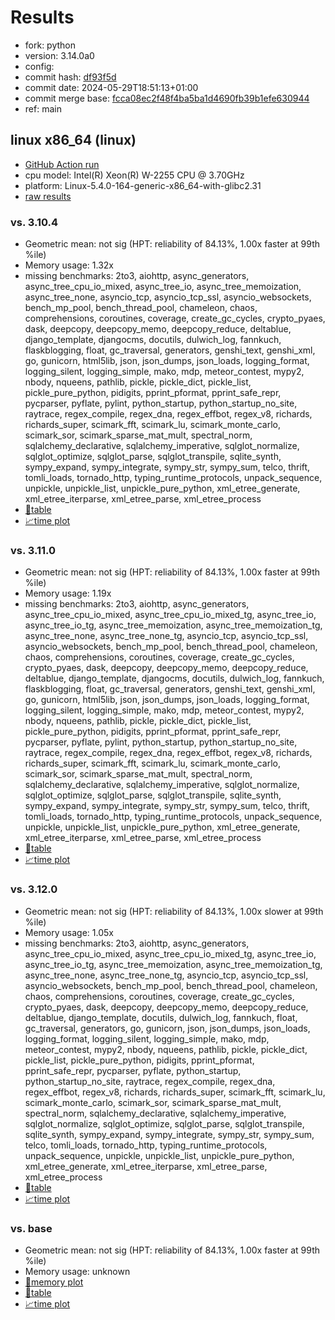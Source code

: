 # Results

- fork: python
- version: 3.14.0a0
- config: 
- commit hash: [df93f5d](https://github.com/python/cpython/commit/df93f5d)
- commit date: 2024-05-29T18:51:13+01:00
- commit merge base: [fcca08ec2f48f4ba5ba1d4690fb39b1efe630944](https://github.com/python/cpython/commit/fcca08ec2f48f4ba5ba1d4690fb39b1efe630944)
- ref: main

## linux x86_64 (linux)

- [GitHub Action run](https://github.com/faster-cpython/benchmarking/actions/runs/9290852101)
- cpu model: Intel(R) Xeon(R) W-2255 CPU @ 3.70GHz
- platform: Linux-5.4.0-164-generic-x86_64-with-glibc2.31
- [raw results](bm-20240529-linux-x86_64-python-main-3.14.0a0-df93f5d.json)

### vs. 3.10.4

- Geometric mean: not sig (HPT: reliability of 84.13%, 1.00x faster at 99th %ile)
- Memory usage: 1.32x
- missing benchmarks: 2to3, aiohttp, async_generators, async_tree_cpu_io_mixed, async_tree_io, async_tree_memoization, async_tree_none, asyncio_tcp, asyncio_tcp_ssl, asyncio_websockets, bench_mp_pool, bench_thread_pool, chameleon, chaos, comprehensions, coroutines, coverage, create_gc_cycles, crypto_pyaes, dask, deepcopy, deepcopy_memo, deepcopy_reduce, deltablue, django_template, djangocms, docutils, dulwich_log, fannkuch, flaskblogging, float, gc_traversal, generators, genshi_text, genshi_xml, go, gunicorn, html5lib, json, json_dumps, json_loads, logging_format, logging_silent, logging_simple, mako, mdp, meteor_contest, mypy2, nbody, nqueens, pathlib, pickle, pickle_dict, pickle_list, pickle_pure_python, pidigits, pprint_pformat, pprint_safe_repr, pycparser, pyflate, pylint, python_startup, python_startup_no_site, raytrace, regex_compile, regex_dna, regex_effbot, regex_v8, richards, richards_super, scimark_fft, scimark_lu, scimark_monte_carlo, scimark_sor, scimark_sparse_mat_mult, spectral_norm, sqlalchemy_declarative, sqlalchemy_imperative, sqlglot_normalize, sqlglot_optimize, sqlglot_parse, sqlglot_transpile, sqlite_synth, sympy_expand, sympy_integrate, sympy_str, sympy_sum, telco, thrift, tomli_loads, tornado_http, typing_runtime_protocols, unpack_sequence, unpickle, unpickle_list, unpickle_pure_python, xml_etree_generate, xml_etree_iterparse, xml_etree_parse, xml_etree_process
- [📄table](bm-20240529-linux-x86_64-python-main-3.14.0a0-df93f5d-vs-3.10.4.md)
- [📈time plot](bm-20240529-linux-x86_64-python-main-3.14.0a0-df93f5d-vs-3.10.4.png)

### vs. 3.11.0

- Geometric mean: not sig (HPT: reliability of 84.13%, 1.00x faster at 99th %ile)
- Memory usage: 1.19x
- missing benchmarks: 2to3, aiohttp, async_generators, async_tree_cpu_io_mixed, async_tree_cpu_io_mixed_tg, async_tree_io, async_tree_io_tg, async_tree_memoization, async_tree_memoization_tg, async_tree_none, async_tree_none_tg, asyncio_tcp, asyncio_tcp_ssl, asyncio_websockets, bench_mp_pool, bench_thread_pool, chameleon, chaos, comprehensions, coroutines, coverage, create_gc_cycles, crypto_pyaes, dask, deepcopy, deepcopy_memo, deepcopy_reduce, deltablue, django_template, djangocms, docutils, dulwich_log, fannkuch, flaskblogging, float, gc_traversal, generators, genshi_text, genshi_xml, go, gunicorn, html5lib, json, json_dumps, json_loads, logging_format, logging_silent, logging_simple, mako, mdp, meteor_contest, mypy2, nbody, nqueens, pathlib, pickle, pickle_dict, pickle_list, pickle_pure_python, pidigits, pprint_pformat, pprint_safe_repr, pycparser, pyflate, pylint, python_startup, python_startup_no_site, raytrace, regex_compile, regex_dna, regex_effbot, regex_v8, richards, richards_super, scimark_fft, scimark_lu, scimark_monte_carlo, scimark_sor, scimark_sparse_mat_mult, spectral_norm, sqlalchemy_declarative, sqlalchemy_imperative, sqlglot_normalize, sqlglot_optimize, sqlglot_parse, sqlglot_transpile, sqlite_synth, sympy_expand, sympy_integrate, sympy_str, sympy_sum, telco, thrift, tomli_loads, tornado_http, typing_runtime_protocols, unpack_sequence, unpickle, unpickle_list, unpickle_pure_python, xml_etree_generate, xml_etree_iterparse, xml_etree_parse, xml_etree_process
- [📄table](bm-20240529-linux-x86_64-python-main-3.14.0a0-df93f5d-vs-3.11.0.md)
- [📈time plot](bm-20240529-linux-x86_64-python-main-3.14.0a0-df93f5d-vs-3.11.0.png)

### vs. 3.12.0

- Geometric mean: not sig (HPT: reliability of 84.13%, 1.00x slower at 99th %ile)
- Memory usage: 1.05x
- missing benchmarks: 2to3, aiohttp, async_generators, async_tree_cpu_io_mixed, async_tree_cpu_io_mixed_tg, async_tree_io, async_tree_io_tg, async_tree_memoization, async_tree_memoization_tg, async_tree_none, async_tree_none_tg, asyncio_tcp, asyncio_tcp_ssl, asyncio_websockets, bench_mp_pool, bench_thread_pool, chameleon, chaos, comprehensions, coroutines, coverage, create_gc_cycles, crypto_pyaes, dask, deepcopy, deepcopy_memo, deepcopy_reduce, deltablue, django_template, docutils, dulwich_log, fannkuch, float, gc_traversal, generators, go, gunicorn, json, json_dumps, json_loads, logging_format, logging_silent, logging_simple, mako, mdp, meteor_contest, mypy2, nbody, nqueens, pathlib, pickle, pickle_dict, pickle_list, pickle_pure_python, pidigits, pprint_pformat, pprint_safe_repr, pycparser, pyflate, python_startup, python_startup_no_site, raytrace, regex_compile, regex_dna, regex_effbot, regex_v8, richards, richards_super, scimark_fft, scimark_lu, scimark_monte_carlo, scimark_sor, scimark_sparse_mat_mult, spectral_norm, sqlalchemy_declarative, sqlalchemy_imperative, sqlglot_normalize, sqlglot_optimize, sqlglot_parse, sqlglot_transpile, sqlite_synth, sympy_expand, sympy_integrate, sympy_str, sympy_sum, telco, tomli_loads, tornado_http, typing_runtime_protocols, unpack_sequence, unpickle, unpickle_list, unpickle_pure_python, xml_etree_generate, xml_etree_iterparse, xml_etree_parse, xml_etree_process
- [📄table](bm-20240529-linux-x86_64-python-main-3.14.0a0-df93f5d-vs-3.12.0.md)
- [📈time plot](bm-20240529-linux-x86_64-python-main-3.14.0a0-df93f5d-vs-3.12.0.png)

### vs. base

- Geometric mean: not sig (HPT: reliability of 84.13%, 1.00x faster at 99th %ile)
- Memory usage: unknown
- [🧠memory plot](bm-20240529-linux-x86_64-python-main-3.14.0a0-df93f5d-vs-base-mem.png)
- [📄table](bm-20240529-linux-x86_64-python-main-3.14.0a0-df93f5d-vs-base.md)
- [📈time plot](bm-20240529-linux-x86_64-python-main-3.14.0a0-df93f5d-vs-base.png)

